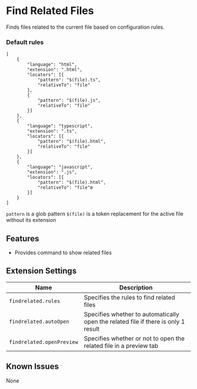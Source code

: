 # Find Related Files

Finds files related to the current file based on configuration rules.

### Default rules
```
[
    {
        "language": "html",
        "extension": ".html",
        "locators": [{
            "pattern": "$(file).ts",
            "relativeTo": "file"
        },
        {
            "pattern": "$(file).js",
            "relativeTo": "file"
        }]
    },
    {
        "language": "typescript",
        "extension": ".ts",
        "locators": [{
            "pattern": "$(file).html",
            "relativeTo": "file"
        }]
    },
    {
        "language": "javascript",
        "extension": ".js",
        "locators": [{
            "pattern": "$(file).html",
            "relativeTo": "file"ø
        }]
    }
]
```

`pattern` is a glob pattern
`$(file)` is a token replacement for the active file without its extension

## Features

- Provides command to show related files

## Extension Settings

|Name | Description
|-----|------------
|`findrelated.rules`|Specifies the rules to find related files
|`findrelated.autoOpen`|Specifies whether to automatically open the related file if there is only 1 result
|`findrelated.openPreview`|Specifies whether or not to open the related file in a preview tab

## Known Issues

None

